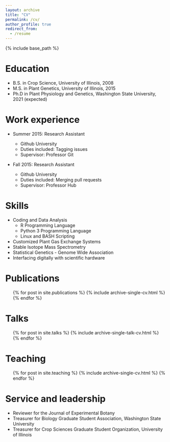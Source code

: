 ```yaml
---
layout: archive
title: "CV"
permalink: /cv/
author_profile: true
redirect_from:
  - /resume
---
```


{% include base_path %}

Education
======
* B.S. in Crop Science, University of Illinois, 2008
* M.S. in Plant Genetics, University of Illinois, 2015
* Ph.D in Plant Physiology and Genetics, Washington State University, 2021 (expected)

Work experience
======
* Summer 2015: Research Assistant
  * Github University
  * Duties included: Tagging issues
  * Supervisor: Professor Git

* Fall 2015: Research Assistant
  * Github University
  * Duties included: Merging pull requests
  * Supervisor: Professor Hub
  
Skills
======
* Coding and Data Analysis
  * R Programming Language
  * Python 3 Programming Language
  * Linux and BASH Scripting
* Customized Plant Gas Exchange Systems
* Stable Isotope Mass Spectrometry
* Statistical Genetics - Genome Wide Association
* Interfacing digitally with scientific hardware

Publications
======
  <ul>{% for post in site.publications %}
    {% include archive-single-cv.html %}
  {% endfor %}</ul>
  
Talks
======
  <ul>{% for post in site.talks %}
    {% include archive-single-talk-cv.html %}
  {% endfor %}</ul>
  
Teaching
======
  <ul>{% for post in site.teaching %}
    {% include archive-single-cv.html %}
  {% endfor %}</ul>
  
Service and leadership
======
* Reviewer for the Journal of Experimental Botany
* Treasurer for Biology Graduate Student Association, Washington State University
* Treasurer for Crop Sciences Graduate Student Organization,  University of Illinois
